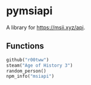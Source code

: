 # pymsiapi

A library for https://msii.xyz/api.

## Functions

```python
github("r00tww")
steam("Age of History 3")
random_person()
npm_info("msiapi")
```